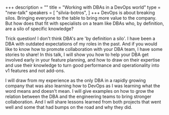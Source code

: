 +++
description = ""
title = "Working with DBAs in a DevOps world"
type = "new-talk"
speakers = [
        "silvia-botros",
]
+++
DevOps is about breaking silos. Bringing everyone to the table to bring more value to the company. But how does that fit with specialists on a team like DBAs who, by definition, are a silo of specific knowledge?

Trick question! I don't think DBA's are 'by definition a silo'. I have been a DBA with outdated expectations of my roles in the past. And if you would like to know how to promote collaboration with your DBA team, I have some stories to share! In this talk, I will show you how to help your DBA get involved early in your feature planning, and how to draw on their expertise and use their knowledge to turn good performance and operationality into v1 features and not add-ons.

I will draw from my experience as the only DBA in a rapidly growing company that was also learning how to DevOps as I was learning what the word means and doesn't mean. I will give examples on how to grow the relation between the DBA and the engineering teams to bring stronger collaboration. And I will share lessons learned from both projects that went well and some that had bumps on the road and why they did.